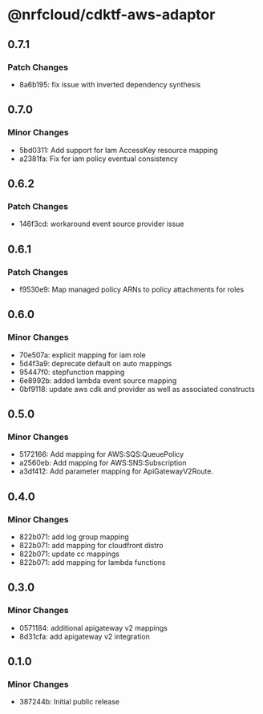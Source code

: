 # @nrfcloud/cdktf-aws-adaptor

## 0.7.1

### Patch Changes

- 8a6b195: fix issue with inverted dependency synthesis

## 0.7.0

### Minor Changes

- 5bd0311: Add support for Iam AccessKey resource mapping
- a2381fa: Fix for iam policy eventual consistency

## 0.6.2

### Patch Changes

- 146f3cd: workaround event source provider issue

## 0.6.1

### Patch Changes

- f9530e9: Map managed policy ARNs to policy attachments for roles

## 0.6.0

### Minor Changes

- 70e507a: explicit mapping for iam role
- 5d4f3a9: deprecate default on auto mappings
- 95447f0: stepfunction mapping
- 6e8992b: added lambda event source mapping
- 0bf9118: update aws cdk and provider as well as associated constructs

## 0.5.0

### Minor Changes

- 5172166: Add mapping for AWS:SQS:QueuePolicy
- a2560eb: Add mapping for AWS:SNS:Subscription
- a3df412: Add parameter mapping for ApiGatewayV2Route.

## 0.4.0

### Minor Changes

- 822b071: add log group mapping
- 822b071: add mapping for cloudfront distro
- 822b071: update cc mappings
- 822b071: add mapping for lambda functions

## 0.3.0

### Minor Changes

- 0571184: additional apigateway v2 mappings
- 8d31cfa: add apigateway v2 integration

## 0.1.0

### Minor Changes

- 387244b: Initial public release

